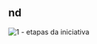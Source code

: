 ## nd


![1 - etapas da iniciativa](https://github.com/void-works-br/planejare-documentacao/assets/107960686/31bb97b4-bdc7-4a27-84c3-b9f76a6ac276)
